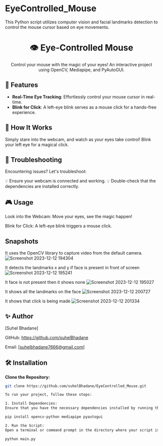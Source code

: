 # EyeControlled_Mouse
This Python script utilizes computer vision and facial landmarks detection to control the mouse cursor based on eye movements.

<h1 align="center">👁️ Eye-Controlled Mouse</h1>

<p align="center">
  Control your mouse with the magic of your eyes! An interactive project using OpenCV, Mediapipe, and PyAutoGUI.
</p>

## 🚀 Features

- **Real-Time Eye Tracking**: Effortlessly control your mouse cursor in real-time.
- **Blink for Click**: A left-eye blink serves as a mouse click for a hands-free experience.

## 🌈 How It Works

Simply stare into the webcam, and watch as your eyes take control! Blink your left eye for a magical click.

## 🚨 Troubleshooting
Encountering issues? Let's troubleshoot:

💡 Ensure your webcam is connected and working.
💡 Double-check that the dependencies are installed correctly.


## 🎮 Usage
Look into the Webcam:
Move your eyes, see the magic happen!

Blink for Click:
A left-eye blink triggers a mouse click.

## Snapshots
It uses the OpenCV library to capture video from the default camera.
![Screenshot 2023-12-12 194304](https://github.com/suhelBhadane/EyeControlled_Mouse/assets/142994088/aaff1cd0-4ab0-438a-8405-9e63cb67d015)





It detects the landmarks x and y if face is present in front of screen
![Screenshot 2023-12-12 195241](https://github.com/suhelBhadane/EyeControlled_Mouse/assets/142994088/a43faa79-aa26-4833-a327-f9205484def6)


It face is not present then it shows none
![Screenshot 2023-12-12 195027](https://github.com/suhelBhadane/EyeControlled_Mouse/assets/142994088/1267d8dd-44c2-4d6a-8734-432cd28ae828)

It shows all the landmarks on the face
![Screenshot 2023-12-12 200727](https://github.com/suhelBhadane/EyeControlled_Mouse/assets/142994088/02fd566a-b191-4f63-940a-d548e9a0917e)

It shows that click is being made
![Screenshot 2023-12-12 201334](https://github.com/suhelBhadane/EyeControlled_Mouse/assets/142994088/2f295a01-fc63-477a-92ec-e5e920355708)



## ✨ Author
[Suhel Bhadane]

GitHub: https://github.com/suhelBhadane

Email: [suhelbhadane7666@gmail.com]

## 🛠️ Installation

 **Clone the Repository:**

   ```bash
   git clone https://github.com/suhelBhadane/EyeControlled_Mouse.git

To run your project, follow these steps:

1. Install Dependencies:
Ensure that you have the necessary dependencies installed by running the following command in your terminal or command prompt:

pip install opencv-python mediapipe pyautogui

2. Run the Script:
Open a terminal or command prompt in the directory where your script is located, and execute the following command:

python main.py











